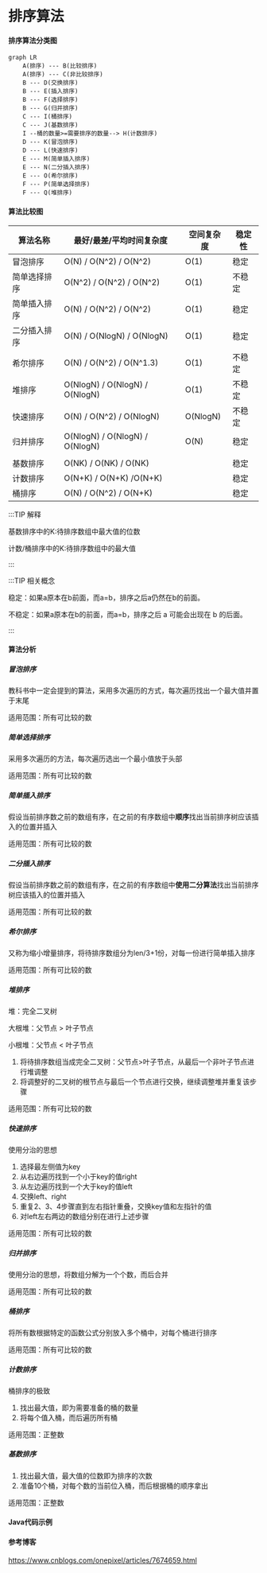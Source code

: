 # 排序算法

#### 排序算法分类图

```mermaid
graph LR
	A(排序) --- B(比较排序)
	A(排序) --- C(非比较排序)
	B --- D(交换排序)
	B --- E(插入排序)
	B --- F(选择排序)
	B --- G(归并排序)
	C --- I(桶排序)
	C --- J(基数排序)
	I --桶的数量>=需要排序的数量--> H(计数排序)
	D --- K(冒泡排序)
	D --- L(快速排序)
	E --- M(简单插入排序)
	E --- N(二分插入排序)
	E --- O(希尔排序)
	F --- P(简单选择排序)
	F --- Q(堆排序)
```

#### 算法比较图

| 算法名称     | 最好/最差/平均时间复杂度       | 空间复杂度 | 稳定性 |
| ------------ | ------------------------------ | ---------- | ------ |
| 冒泡排序     | O(N) / O(N^2) / O(N^2)         | O(1) | 稳定 |
| 简单选择排序 | O(N^2) / O(N^2) / O(N^2)       | O(1) | 不稳定 |
| 简单插入排序 | O(N) / O(N^2) / O(N^2)         | O(1) | 稳定 |
| 二分插入排序 | O(N) / O(NlogN) / O(NlogN) | O(1) | 稳定 |
| 希尔排序     | O(N) / O(N^2) / O(N^1.3)   | O(1) | 不稳定 |
| 堆排序       | O(NlogN) / O(NlogN) / O(NlogN) | O(1) | 不稳定 |
| 快速排序     | O(N) / O(N^2) / O(NlogN)       | O(NlogN) | 不稳定 |
| 归并排序     | O(NlogN) / O(NlogN) / O(NlogN) | O(N) | 稳定 |
|  |  |  |  |
| 基数排序     | O(NK) / O(NK) / O(NK) |            | 稳定 |
| 计数排序     | O(N+K) / O(N+K) /O(N+K)      |            | 稳定 |
| 桶排序       | O(N) / O(N^2) / O(N+K)  |            | 稳定 |

:::TIP 解释

基数排序中的K:待排序数组中最大值的位数

计数/桶排序中的K:待排序数组中的最大值

:::

:::TIP 相关概念

稳定：如果a原本在b前面，而a=b，排序之后a仍然在b的前面。

不稳定：如果a原本在b的前面，而a=b，排序之后 a 可能会出现在 b 的后面。

:::

#### 算法分析

##### 冒泡排序

教科书中一定会提到的算法，采用多次遍历的方式，每次遍历找出一个最大值并置于末尾

适用范围：所有可比较的数

##### 简单选择排序

采用多次遍历的方法，每次遍历选出一个最小值放于头部

适用范围：所有可比较的数

##### 简单插入排序  

假设当前排序数之前的数组有序，在之前的有序数组中**顺序**找出当前排序树应该插入的位置并插入

适用范围：所有可比较的数

##### 二分插入排序  

假设当前排序数之前的数组有序，在之前的有序数组中**使用二分算法**找出当前排序树应该插入的位置并插入

适用范围：所有可比较的数

##### 希尔排序  

又称为缩小增量排序，将待排序数组分为len/3+1份，对每一份进行简单插入排序

适用范围：所有可比较的数

##### 堆排序  

堆：完全二叉树

大根堆：父节点 > 叶子节点

小根堆：父节点 < 叶子节点

1. 将待排序数组当成完全二叉树：父节点>叶子节点，从最后一个非叶子节点进行堆调整
2. 将调整好的二叉树的根节点与最后一个节点进行交换，继续调整堆并重复该步骤

适用范围：所有可比较的数

##### 快速排序  

使用分治的思想

1. 选择最左侧值为key
2. 从右边遍历找到一个小于key的值right
3. 从左边遍历找到一个大于key的值left
4. 交换left、right
5. 重复2、3、4步骤直到左右指针重叠，交换key值和左指针的值
6. 对left左右两边的数组分别在进行上述步骤

适用范围：所有可比较的数

##### 归并排序  

使用分治的思想，将数组分解为一个个数，而后合并

适用范围：所有可比较的数

##### 桶排序  

将所有数根据特定的函数公式分别放入多个桶中，对每个桶进行排序

适用范围：所有可比较的数

##### 计数排序  

桶排序的极致

1. 找出最大值，即为需要准备的桶的数量
2. 将每个值入桶，而后遍历所有桶

适用范围：正整数

##### 基数排序  

1. 找出最大值，最大值的位数即为排序的次数
2. 准备10个桶，对每个数的当前位入桶，而后根据桶的顺序拿出

适用范围：正整数

#### Java代码示例



#### 参考博客

https://www.cnblogs.com/onepixel/articles/7674659.html